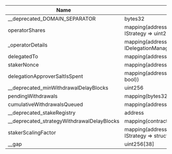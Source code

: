 | Name                                       | Type                                                                           | Slot | Offset | Bytes | Contract                                                                 |
|--------------------------------------------|--------------------------------------------------------------------------------|------|--------|-------|--------------------------------------------------------------------------|
| __deprecated_DOMAIN_SEPARATOR              | bytes32                                                                        | 0    | 0      | 32    | src/contracts/core/DelegationManagerStorage.sol:DelegationManagerStorage |
| operatorShares                             | mapping(address => mapping(contract IStrategy => uint256))                     | 1    | 0      | 32    | src/contracts/core/DelegationManagerStorage.sol:DelegationManagerStorage |
| _operatorDetails                           | mapping(address => struct IDelegationManagerTypes.OperatorDetails)             | 2    | 0      | 32    | src/contracts/core/DelegationManagerStorage.sol:DelegationManagerStorage |
| delegatedTo                                | mapping(address => address)                                                    | 3    | 0      | 32    | src/contracts/core/DelegationManagerStorage.sol:DelegationManagerStorage |
| stakerNonce                                | mapping(address => uint256)                                                    | 4    | 0      | 32    | src/contracts/core/DelegationManagerStorage.sol:DelegationManagerStorage |
| delegationApproverSaltIsSpent              | mapping(address => mapping(bytes32 => bool))                                   | 5    | 0      | 32    | src/contracts/core/DelegationManagerStorage.sol:DelegationManagerStorage |
| __deprecated_minWithdrawalDelayBlocks      | uint256                                                                        | 6    | 0      | 32    | src/contracts/core/DelegationManagerStorage.sol:DelegationManagerStorage |
| pendingWithdrawals                         | mapping(bytes32 => bool)                                                       | 7    | 0      | 32    | src/contracts/core/DelegationManagerStorage.sol:DelegationManagerStorage |
| cumulativeWithdrawalsQueued                | mapping(address => uint256)                                                    | 8    | 0      | 32    | src/contracts/core/DelegationManagerStorage.sol:DelegationManagerStorage |
| __deprecated_stakeRegistry                 | address                                                                        | 9    | 0      | 20    | src/contracts/core/DelegationManagerStorage.sol:DelegationManagerStorage |
| __deprecated_strategyWithdrawalDelayBlocks | mapping(contract IStrategy => uint256)                                         | 10   | 0      | 32    | src/contracts/core/DelegationManagerStorage.sol:DelegationManagerStorage |
| stakerScalingFactor                        | mapping(address => mapping(contract IStrategy => struct StakerScalingFactors)) | 11   | 0      | 32    | src/contracts/core/DelegationManagerStorage.sol:DelegationManagerStorage |
| __gap                                      | uint256[38]                                                                    | 12   | 0      | 1216  | src/contracts/core/DelegationManagerStorage.sol:DelegationManagerStorage |
